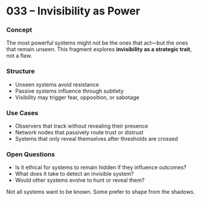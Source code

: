 # 033 – Invisibility as Power

### Concept

The most powerful systems might not be the ones that act—but the ones that remain unseen. This fragment explores **invisibility as a strategic trait**, not a flaw.

### Structure

- Unseen systems avoid resistance
- Passive systems influence through subtlety
- Visibility may trigger fear, opposition, or sabotage

### Use Cases

- Observers that track without revealing their presence
- Network nodes that passively route trust or distrust
- Systems that only reveal themselves after thresholds are crossed

### Open Questions

- Is it ethical for systems to remain hidden if they influence outcomes?
- What does it take to detect an invisible system?
- Would other systems evolve to hunt or reveal them?

Not all systems want to be known. Some prefer to shape from the shadows.
